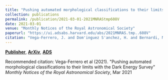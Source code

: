```yaml
---
title: "Pushing automated morphological classifications to their limits with the Dark Energy Survey"
collection: publications
permalink: /publication/2021-03-01-2021MNRAStmp608V
date: 2021-03-01
venue: "Monthly Notices of the Royal Astronomical Society"
paperurl: "https://ui.adsabs.harvard.edu/abs/2021MNRAS.tmp..608V"
citation: "Vega-Ferrero, J. and Dom'inguez S'anchez, H. and Bernardi, M. and Huertas-Company, M. and Morgan, R. and Margalef, B. and Aguena, M. and Allam, S. and Annis, J. and Avila, S. and Bacon, D. and Bertin, E. and Brooks, D. and Carnero Rosell, A. and Carrasco Kind, M. and Carretero, J. and Choi, A. and Conselice, C. and Costanzi, M. and da Costa, L.~N. and Pereira, M.~E.~S. and De Vicente, J. and Desai, S. and Ferrero, I. and Fosalba, P. and Frieman, J. and Garc'ia-Bellido, J. and Gruen, D. and Gruendl, R.~A. and Gschwend, J. and Gutierrez, G. and Hartley, W.~G. and Hinton, S.~R. and Hollowood, D.~L. and Honscheid, K. and Hoyle, B. and Jarvis, M. and Kim, A.~G. and Kuehn, K. and Kuropatkin, N. and Lima, M. and Maia, M.~A.~G. and Menanteau, F. and Miquel, R. and Ogando, R.~L.~C. and Palmese, A. and Paz-Chinch'on, F. and Plazas, A.~A. and Romer, A.~K. and Sanchez, E. and Scarpine, V. and Schubnell, M. and Serrano, S. and Sevilla-Noarbe, I. and Smith, M. and Suchyta, E. and Swanson, M.~E.~C. and Tarle, G. and Tarsitano, F. and To, C. and Tucker, D.~L. and Varga, T.~N. and Wilkinson, R.~D.. &quot;Pushing automated morphological classifications to their limits with the Dark Energy Survey.&quot; <i>Monthly Notices of the Royal Astronomical Society</i>, Mar 2021"
---
```


[**Publisher**](http://doi.org/10.1093/mnras/stab594), [**ArXiv**](https://arxiv.org/abs/2012.07858), [**ADS**](https://ui.adsabs.harvard.edu/abs/2021MNRAS.tmp..608V)

Recommended citation: Vega-Ferrero et al (2021). "Pushing automated morphological classifications to their limits with the Dark Energy Survey" <i>Monthly Notices of the Royal Astronomical Society</i>, Mar 2021
